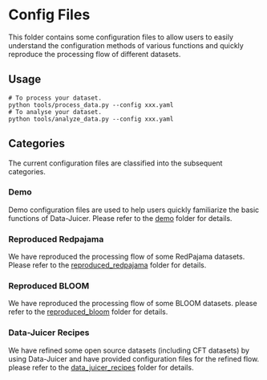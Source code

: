 # Config Files

This folder contains some configuration files to allow users to easily understand the configuration methods of various functions and quickly reproduce the processing flow of different datasets.

## Usage

```shell
# To process your dataset.
python tools/process_data.py --config xxx.yaml
# To analyse your dataset.
python tools/analyze_data.py --config xxx.yaml
```

## Categories

The current configuration files are classified into the subsequent categories.

### Demo

Demo configuration files are used to help users quickly familiarize the basic functions of Data-Juicer. Please refer to the [demo](demo) folder for details.


### Reproduced Redpajama

We have reproduced the processing flow of some RedPajama datasets. Please refer to the [reproduced_redpajama](reproduced_redpajama) folder for details.

### Reproduced BLOOM

We have reproduced the processing flow of some BLOOM datasets. please refer to the [reproduced_bloom](reproduced_bloom) folder for details.

### Data-Juicer Recipes
We have refined some open source datasets (including CFT datasets) by using Data-Juicer and have provided configuration files for the refined flow. please refer to the [data_juicer_recipes](data_juicer_recipes) folder for details.